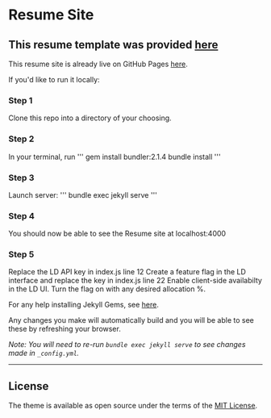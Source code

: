 # Resume Site

This resume template was provided [here](https://github.com/sproogen/jameswgrant)
----

This resume site is already live on GitHub Pages [here](https://kennethkutyn.github.io/Resume2/). 

If you'd like to run it locally:

### Step 1
Clone this repo into a directory of your choosing.

### Step 2
In your terminal, run 
'''
gem install bundler:2.1.4
bundle install
'''

### Step 3
Launch server:
'''
bundle exec jekyll serve
'''

### Step 4 
You should now be able to see the Resume site at localhost:4000

### Step 5
Replace the LD API key in index.js line 12
Create a feature flag in the LD interface and replace the key in index.js line 22
Enable client-side availabilty in the LD UI.
Turn the flag on with any desired allocation %.


For any help installing Jekyll Gems, see [here](https://jekyllrb.com/docs/installation/).


Any changes you make will automatically build and you will be able to see these by refreshing your browser.

*Note: You will need to re-run `bundle exec jekyll serve` to see changes made in `_config.yml`.*

----


## License

The theme is available as open source under the terms of the [MIT License](https://opensource.org/licenses/MIT).
